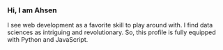 ### Hi, I am Ahsen
I see web development as a favorite skill to play around with. I find data sciences as intriguing and revolutionary.
So, this profile is fully equipped with Python and JavaScript.  
